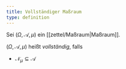 ```yaml
---
title: Vollständiger Maßraum
type: definition
---
```


Sei $(\Omega, \mathcal{A}, \mu)$ ein [[zettel/Maßraum|Maßraum]].

$(\Omega, \mathcal{A}, \mu)$ heißt *vollständig*, falls
- $\mathcal{N}_\mu \subseteq \mathcal{A}$